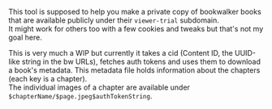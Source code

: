 This tool is supposed to help you make a private copy of bookwalker books that are available publicly under their `viewer-trial` subdomain.  
It might work for others too with a few cookies and tweaks but that's not my goal here.

This is very much a WIP but currently it takes a cid (Content ID, the UUID-like string in the bw URLs), fetches auth tokens and uses them to download a book's metadata. This metadata file holds information about the chapters (each key is a chapter).  
The individual images of a chapter are available under `$chapterName/$page.jpeg$authTokenString`.
